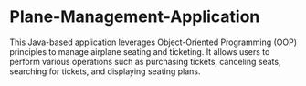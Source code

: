 # Plane-Management-Application
This Java-based application leverages Object-Oriented Programming (OOP) principles to manage airplane seating and ticketing. It allows users to perform various operations such as purchasing tickets, canceling seats, searching for tickets, and displaying seating plans.
